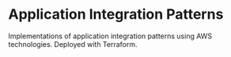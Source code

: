 # Application Integration Patterns

Implementations of application integration patterns using AWS technologies. Deployed with Terraform.
